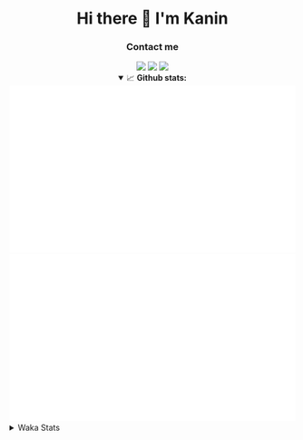 <div align="center">
 <h1>Hi there 👋 I'm Kanin</h1>
 <h3>Contact me</h3>
 <a href="mailto:im@kanin.dev"><img src="https://img.shields.io/badge/gmail-%23D14836.svg?&style=for-the-badge&logo=gmail&logoColor=white"/></a>
 <a href="https://twitter.com/KaninDev"><img src="https://img.shields.io/badge/twitter-%231DA1F2.svg?&style=for-the-badge&logo=twitter&logoColor=white"/></a>
 <a href="https://www.linkedin.com/in/KaninDev"><img src="https://img.shields.io/badge/linkedin-%230077B5.svg?&style=for-the-badge&logo=linkedin&logoColor=white"/></a>
<details open>
  <summary>📈 <b>Github stats:</b></summary>
  <img src="https://github.com/Kanin/Kanin/blob/master/scripts/GitHubStats/generated/overview.svg"/>
  <img src="https://github.com/Kanin/Kanin/blob/master/scripts/GitHubStats/generated/languages.svg"/>
</details>
</div>

<details>
 <summary>Waka Stats</summary>

<!--START_SECTION:waka-->
![Profile Views](http://img.shields.io/badge/Profile%20Views-12-blue)

![Lines of code](https://img.shields.io/badge/From%20Hello%20World%20I%27ve%20Written-28730%20lines%20of%20code-blue)

**🐱 My Github Data** 

> 🏆 338 Contributions in the Year 2021
 > 
> 📦 52.1 kB Used in Github's Storage 
 > 
> 🚫 Not Opted to Hire
 > 
> 📜 11 Public Repositories 
 > 
> 🔑 5 Private Repositories  
 > 
**I'm an Early 🐤** 

```text
🌞 Morning    98 commits     ████░░░░░░░░░░░░░░░░░░░░░   15.91% 
🌆 Daytime    227 commits    █████████░░░░░░░░░░░░░░░░   36.85% 
🌃 Evening    140 commits    █████░░░░░░░░░░░░░░░░░░░░   22.73% 
🌙 Night      151 commits    ██████░░░░░░░░░░░░░░░░░░░   24.51%

```
📅 **I'm Most Productive on Monday** 

```text
Monday       121 commits    █████░░░░░░░░░░░░░░░░░░░░   19.64% 
Tuesday      88 commits     ███░░░░░░░░░░░░░░░░░░░░░░   14.29% 
Wednesday    89 commits     ███░░░░░░░░░░░░░░░░░░░░░░   14.45% 
Thursday     84 commits     ███░░░░░░░░░░░░░░░░░░░░░░   13.64% 
Friday       78 commits     ███░░░░░░░░░░░░░░░░░░░░░░   12.66% 
Saturday     60 commits     ██░░░░░░░░░░░░░░░░░░░░░░░   9.74% 
Sunday       96 commits     ████░░░░░░░░░░░░░░░░░░░░░   15.58%

```


📊 **This Week I Spent My Time On** 

```text
⌚︎ Time Zone: America/New_York

💬 Programming Languages: 
Python                   18 hrs 29 mins      ████████████████████████░   97.29% 
virtualenv               11 mins             ░░░░░░░░░░░░░░░░░░░░░░░░░   1.02% 
Log File                 10 mins             ░░░░░░░░░░░░░░░░░░░░░░░░░   0.93% 
YAML                     6 mins              ░░░░░░░░░░░░░░░░░░░░░░░░░   0.58% 
JSON                     1 min               ░░░░░░░░░░░░░░░░░░░░░░░░░   0.1%

🔥 Editors: 
PyCharm                  19 hrs              █████████████████████████   100.0%

🐱‍💻 Projects: 
TomsBot                  18 hrs 44 mins      ████████████████████████░   98.62% 
Naila.py                 10 mins             ░░░░░░░░░░░░░░░░░░░░░░░░░   0.92% 
DenBot                   2 mins              ░░░░░░░░░░░░░░░░░░░░░░░░░   0.26% 
CGLS                     2 mins              ░░░░░░░░░░░░░░░░░░░░░░░░░   0.2% 
Unknown Project          0 secs              ░░░░░░░░░░░░░░░░░░░░░░░░░   0.0%

💻 Operating System: 
Linux                    19 hrs              █████████████████████████   100.0%

```

**I Mostly Code in Python** 

```text
Python                   21 repos            ███████████████████░░░░░░   77.78% 
JavaScript               3 repos             ██░░░░░░░░░░░░░░░░░░░░░░░   11.11% 
Kotlin                   1 repo              █░░░░░░░░░░░░░░░░░░░░░░░░   3.7% 
HTML                     1 repo              █░░░░░░░░░░░░░░░░░░░░░░░░   3.7% 
Java                     1 repo              █░░░░░░░░░░░░░░░░░░░░░░░░   3.7%

```


**Timeline**

![Chart not found](https://raw.githubusercontent.com/Kanin/Kanin/master/charts/bar_graph.png) 


 Last Updated on 20/07/2021
<!--END_SECTION:waka-->
</details>
